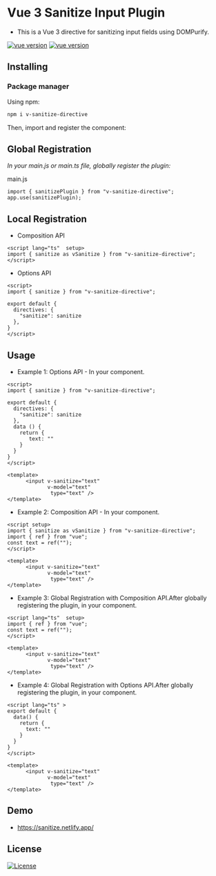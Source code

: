 
# Vue 3 Sanitize Input Plugin

* This is a Vue 3 directive for sanitizing input fields using DOMPurify.

<p align="center">

[![vue version](https://img.shields.io/npm/v/sanitize.svg)](https://www.npmjs.com/package/v-sanitize-directive)
[![vue version](https://img.shields.io/badge/vue-3.2-brightgreen.svg)](https://www.npmjs.com/package/v-sanitize-directive)

</p>

## Installing

### Package manager

Using npm:

```bash
npm i v-sanitize-directive
```

Then, import and register the component:


## Global Registration
*In your main.js or main.ts file, globally register the plugin:*


main.js
```
import { sanitizePlugin } from "v-sanitize-directive";
app.use(sanitizePlugin);
```

## Local Registration

* Composition API

```
<script lang="ts"  setup>
import { sanitize as vSanitize } from "v-sanitize-directive";
</script>
```

* Options API
```
<script>
import { sanitize } from "v-sanitize-directive";

export default {
  directives: {
    "sanitize": sanitize
  },
}
</script>
```


## Usage
* Example 1: Options API - In your component.
```
<script>
import { sanitize } from "v-sanitize-directive";

export default {
  directives: {
    "sanitize": sanitize
  },
  data () {
    return {
       text: ""
    }
  }
}
</script>

<template>
      <input v-sanitize="text"
             v-model="text"
              type="text" />
</template>
```

* Example 2: Composition API - In your component.
```
<script setup>
import { sanitize as vSanitize } from "v-sanitize-directive";
import { ref } from "vue";
const text = ref("");
</script>

<template>
      <input v-sanitize="text"
             v-model="text"
              type="text" />
</template>
```

* Example 3: Global Registration with Composition API.After globally registering the plugin, in your component.
```
<script lang="ts"  setup>
import { ref } from "vue";
const text = ref("");
</script>

<template>
      <input v-sanitize="text"
             v-model="text"
              type="text" />
</template>
```

* Example 4: Global Registration with Options API.After globally registering the plugin, in your component.

```
<script lang="ts" >
export default {
  data() {
    return {
      text: ""
    }
  }
}
</script>

<template>
      <input v-sanitize="text"
             v-model="text"
              type="text" />
</template>
```

## Demo
* https://sanitize.netlify.app/

## License
[![License](https://img.shields.io/badge/LICENSE-GPL--3.0-orange)](https://github.com/mustafadalga/sanitize/blob/main/LICENSE)